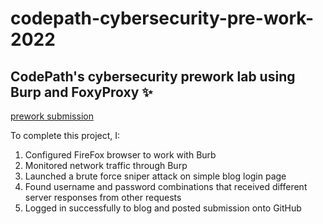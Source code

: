 # codepath-cybersecurity-pre-work-2022
## CodePath's cybersecurity prework lab using Burp and FoxyProxy :sparkles:

[prework submission](https://github.com/Marvinesc3/codepath-cybersecurity-pre-work-2022/blob/main/prework_cybersec.png)

To complete this project, I:
1. Configured FireFox browser to work with Burb
2. Monitored network traffic through Burp
3. Launched a brute force sniper attack on simple blog login page
4. Found username and password combinations that received different server responses from other requests
5. Logged in successfully to blog and posted submission onto GitHub
